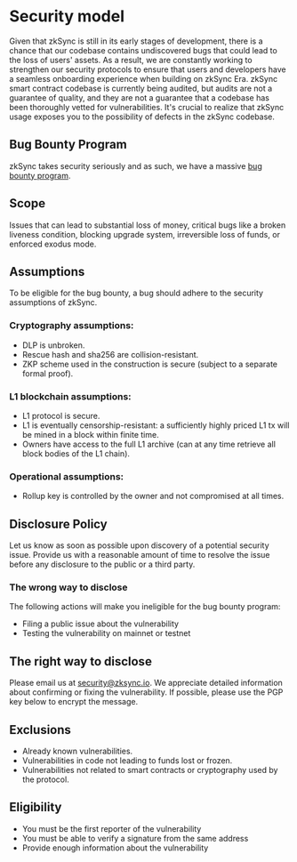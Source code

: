 # Security model

Given that zkSync is still in its early stages of development, there is a chance that our codebase contains undiscovered bugs that could lead to the loss of users' assets. As a result, we are constantly working to strengthen our security protocols to ensure that users and developers have a seamless onboarding experience when building on zkSync Era.
zkSync smart contract codebase is currently being audited, but audits are not a guarantee of quality, and they are not a guarantee that a codebase has been thoroughly vetted for vulnerabilities. It's crucial to realize that zkSync usage exposes you to the possibility of defects in the zkSync codebase.

## Bug Bounty Program

zkSync takes security seriously and as such, we have a massive [bug bounty program](https://immunefi.com/bounty/zksync/). 

## Scope

Issues that can lead to substantial loss of money, critical bugs like a broken liveness condition, blocking upgrade system, irreversible loss of funds, or enforced exodus mode.

## Assumptions

To be eligible for the bug bounty, a bug should adhere to the security assumptions of zkSync.

### Cryptography assumptions:

- DLP is unbroken.
- Rescue hash and sha256 are collision-resistant.
- ZKP scheme used in the construction is secure (subject to a separate formal proof).

### L1 blockchain assumptions:

- L1 protocol is secure.
- L1 is eventually censorship-resistant: a sufficiently highly priced L1 tx will be mined in a block within finite time.
- Owners have access to the full L1 archive (can at any time retrieve all block bodies of the L1 chain).

### Operational assumptions:

- Rollup key is controlled by the owner and not compromised at all times.

## Disclosure Policy

Let us know as soon as possible upon discovery of a potential security issue.
Provide us with a reasonable amount of time to resolve the issue before any disclosure to the public or a third party.

### The wrong way to disclose

The following actions will make you ineligible for the bug bounty program:

- Filing a public issue about the vulnerability
- Testing the vulnerability on mainnet or testnet

## The right way to disclose

Please email us at security@zksync.io. We appreciate detailed information about confirming or fixing the vulnerability. If possible, please use the PGP key below to encrypt the message.

## Exclusions

- Already known vulnerabilities.
- Vulnerabilities in code not leading to funds lost or frozen.
- Vulnerabilities not related to smart contracts or cryptography used by the protocol.

## Eligibility

- You must be the first reporter of the vulnerability
- You must be able to verify a signature from the same address
- Provide enough information about the vulnerability
